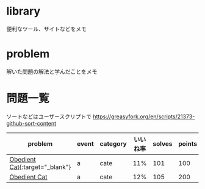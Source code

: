 # library

便利なツール、サイトなどをメモ

# problem

解いた問題の解法と学んだことをメモ

# 問題一覧

ソートなどはユーザースクリプトで
https://greasyfork.org/en/scripts/21373-github-sort-content

| problem                                                                            | event | category | いいね率 | solves | points |
| ---------------------------------------------------------------------------------- | ----- | -------- | -------- | ------ | ------ |
| [Obedient Cat](https://play.picoctf.org/practice/challenge/147){:target="\_blank"} | a     | cate     | 11%      | 101    | 100    |
| [Obedient Cat](https://play.picoctf.org/practice/challenge/147)                    | a     | cate     | 12%      | 105    | 200    |
